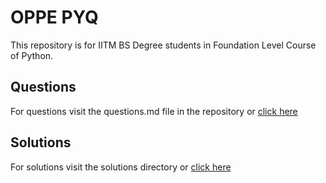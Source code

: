 # OPPE PYQ
This repository is for IITM BS Degree students in Foundation Level Course of Python.

## Questions
For questions visit the questions.md file in the repository or [click here](https://github.com/harshshah-codes/iitm-bs-intro-to-python-pyq/blob/main/questions.md)

## Solutions
For solutions visit the solutions directory or [click here](https://github.com/harshshah-codes/iitm-bs-intro-to-python-pyq/tree/main/solutions)